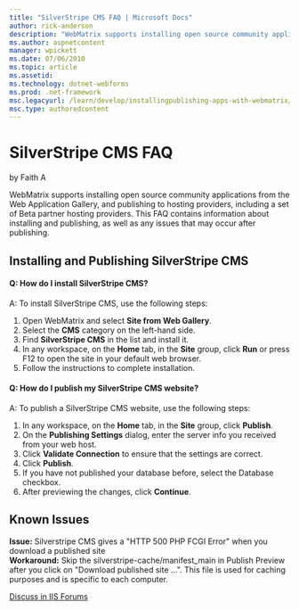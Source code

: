 ```yaml
---
title: "SilverStripe CMS FAQ | Microsoft Docs"
author: rick-anderson
description: "WebMatrix supports installing open source community applications from the Web Application Gallery, and publishing to hosting providers, including a set of Be..."
ms.author: aspnetcontent
manager: wpickett
ms.date: 07/06/2010
ms.topic: article
ms.assetid: 
ms.technology: dotnet-webforms
ms.prod: .net-framework
msc.legacyurl: /learn/develop/installingpublishing-apps-with-webmatrix/silverstripe-cms-faq
msc.type: authoredcontent
---
```

SilverStripe CMS FAQ
====================
by Faith A

WebMatrix supports installing open source community applications from the Web Application Gallery, and publishing to hosting providers, including a set of Beta partner hosting providers. This FAQ contains information about installing and publishing, as well as any issues that may occur after publishing.

## Installing and Publishing SilverStripe CMS

#### Q: How do I install SilverStripe CMS?

A: To install SilverStripe CMS, use the following steps:

1. Open WebMatrix and select **Site from Web Gallery**.
2. Select the **CMS** category on the left-hand side.
3. Find **SilverStripe CMS** in the list and install it.
4. In any workspace, on the **Home** tab, in the **Site** group, click **Run** or press F12 to open the site in your default web browser.
5. Follow the instructions to complete installation.

#### Q: How do I publish my SilverStripe CMS website?

A: To publish a SilverStripe CMS website, use the following steps:

1. In any workspace, on the **Home** tab, in the **Site** group, click **Publish**.
2. On the **Publishing Settings** dialog, enter the server info you received from your web host.
3. Click **Validate Connection** to ensure that the settings are correct.
4. Click **Publish**.
5. If you have not published your database before, select the Database checkbox.
6. After previewing the changes, click **Continue**.

## Known Issues

**Issue:** Silverstripe CMS gives a "HTTP 500 PHP FCGI Error" when you download a published site  
**Workaround:** Skip the silverstripe-cache/manifest\_main in Publish Preview after you click on "Download published site …". This file is used for caching purposes and is specific to each computer.
  
  
[Discuss in IIS Forums](https://forums.iis.net/1166.aspx)